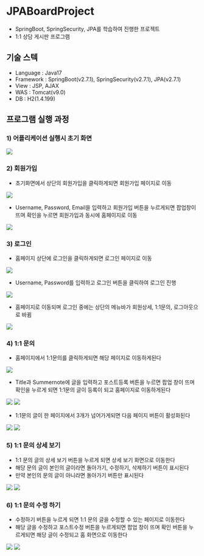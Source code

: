 # JPABoardProject

 - SpringBoot, SpringSecurity, JPA를 학습하여 진행한 프로젝트
 - 1:1 상담 게시판 프로그램

## 기술 스텍

 - Language : Java17
 - Framework : SpringBoot(v2.7.1), SpringSecurity(v2.7.1), JPA(v2.7.1)
 - View : JSP, AJAX
 - WAS : Tomcat(v9.0)
 - DB : H2(1.4.199)

## 프로그램 실행 과정

### 1) 어플리케이션 실행시 초기 화면

 <img src = "https://user-images.githubusercontent.com/102512612/197692561-20f76d53-46b8-48aa-9c4e-94cfd39bef20.png"/>

### 2) 회원가입

 - 초기화면에서 상단의 회원가입을 클릭하게되면 회원가입 페이지로 이동

 <img src ="https://user-images.githubusercontent.com/102512612/197692938-1f5a9fec-5dcf-4c4e-95dc-48278a96f556.png"/>

 - Username, Password, Email을 입력하고 회원가입 버튼을 누르게되면 팝업창이 뜨며 확인을 누르면 회원가입과 동시에 홈페이지로 이동

 <img src = "https://user-images.githubusercontent.com/102512612/197693143-638f10ea-f53b-41ba-a1d5-9a291dbf7e6a.png"/>

### 3) 로그인

 - 홈페이지 상단에 로그인을 클릭하게되면 로그인 페이지로 이동

 <img src ="https://user-images.githubusercontent.com/102512612/197693550-1be64bc6-659e-46b4-81bf-1501f8fc65dc.png"/>

 - Username, Password를 입력하고 로그인 버튼을 클릭하여 로그인 진행

 <img src ="https://user-images.githubusercontent.com/102512612/197694142-bb4701e0-2286-4de1-9aed-1642704baa00.png"/>

 - 홈페이지로 이동되며 로그인 중에는 상단의 메뉴바가 회원상세, 1:1문의, 로그아웃으로 바뀜

 <img src ="https://user-images.githubusercontent.com/102512612/197694341-a6d4aad5-d2db-483a-9ad6-debaec9d26b5.png"/>

### 4) 1:1 문의

 - 홈페이지에서 1:1문의를 클릭하게되면 해당 페이지로 이동하게된다

 <img src ="https://user-images.githubusercontent.com/102512612/197696283-902de848-2797-4d59-a035-b63d419d256c.png"/>

 - Title과 Summernote에 글을 입력하고 포스트등록 버튼을 누르면 팝업 창이 뜨며 확인을 누르게 되면 1:1문의 글이 등록이 되고 홈페이지로 이동하게된다

 <img src ="https://user-images.githubusercontent.com/102512612/197696761-bf534b00-9c40-48de-8e66-5d3f412a25c6.png"/>

 <img src ="https://user-images.githubusercontent.com/102512612/197696919-cb39e266-3a8c-487a-943c-afe7bf2c857d.png"/>

 - 1:1문의 글이 한 페이지에서 3개가 넘어가게되면 다음 페이지 버튼이 활성화된다

 <img src ="https://user-images.githubusercontent.com/102512612/197697472-8bf6ea75-0187-48ab-a383-7a61e55739c0.png"/>

 <img src ="https://user-images.githubusercontent.com/102512612/197697610-71182d75-c748-4a57-8657-560b90eb7865.png"/>

### 5) 1:1 문의 상세 보기

 - 1:1 문의 글의 상세 보기 버튼을 누르게 되면 상세 보기 화면으로 이동한다
 - 해당 문의 글이 본인의 글이라면 돌아가기, 수정하기, 삭제하기 버튼이 표시된다
 - 만약 본인의 문의 글이 아니라면 돌아가기 버튼만 표시된다

 <img src ="https://user-images.githubusercontent.com/102512612/197698243-c728831e-b485-4e26-9700-2f39cf08fe1f.png"/>

 <img src ="https://user-images.githubusercontent.com/102512612/197698495-8a3005b4-d7c8-43bb-8aca-ed335ab1fc7e.png"/>

### 6) 1:1 문의 수정 하기

 - 수정하기 버튼을 누르게 되면 1:1 문의 글을 수정할 수 있는 페이지로 이동한다
 - 해당 글을 수정하고 포스트수정 버튼을 누르게되면 팝업 창이 뜨며 확인 버튼을 누르게되면 해당 글이 수정되고 홈 화면으로 이동한다

 <img src ="https://user-images.githubusercontent.com/102512612/197699217-191a6eff-041d-4d23-83b5-07a59cdc5ecf.png"/>

 <img src ="https://user-images.githubusercontent.com/102512612/197699337-71e643a3-9825-4de7-ac5f-b1345a1ed6c2.png"/>
 
